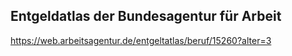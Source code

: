 ## Entgeldatlas der Bundesagentur für Arbeit

https://web.arbeitsagentur.de/entgeltatlas/beruf/15260?alter=3
